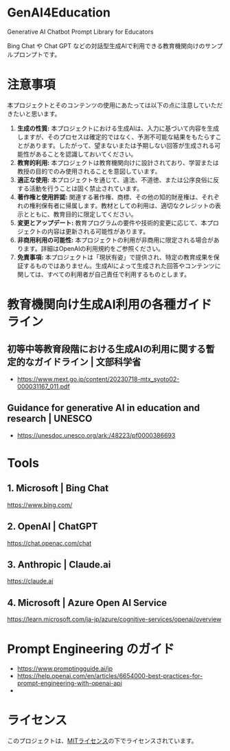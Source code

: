 # GenAI4Education
Generative AI Chatbot Prompt Library for Educators

Bing Chat や Chat GPT などの対話型生成AIで利用できる教育機関向けのサンプルプロンプトです。

# 注意事項

本プロジェクトとそのコンテンツの使用にあたっては以下の点に注意していただきたいと思います。

1. **生成の性質:** 本プロジェクトにおける生成AIは、入力に基づいて内容を生成しますが、そのプロセスは確定的ではなく、予測不可能な結果をもたらすことがあります。したがって、望まないまたは予期しない回答が生成される可能性があることを認識しておいてください。
2. **教育的利用:** 本プロジェクトは教育機関向けに設計されており、学習または教授の目的でのみ使用されることを意図しています。
3. **適正な使用:** 本プロジェクトを通じて、違法、不道徳、または公序良俗に反する活動を行うことは固く禁止されています。
4. **著作権と使用許諾:** 関連する著作権、商標、その他の知的財産権は、それぞれの権利保有者に帰属します。教材としての利用は、適切なクレジットの表示とともに、教育目的に限定してください。
5. **変更とアップデート:** 教育プログラムの要件や技術的変更に応じて、本プロジェクトの内容は更新される可能性があります。
6. **非商用利用の可能性:** 本プロジェクトの利用が非商用に限定される場合があります。詳細はOpenAIの利用規約をご参照ください。
7. **免責事項:** 本プロジェクトは「現状有姿」で提供され、特定の教育成果を保証するものではありません。生成AIによって生成された回答やコンテンツに関しては、すべての利用者が自己責任で利用するものとします。



# 教育機関向け生成AI利用の各種ガイドライン

## 初等中等教育段階における生成AIの利用に関する暫定的なガイドライン | 文部科学省
- https://www.mext.go.jp/content/20230718-mtx_syoto02-000031167_011.pdf

## Guidance for generative AI in education and research | UNESCO
- https://unesdoc.unesco.org/ark:/48223/pf0000386693

# Tools

## 1. Microsoft | Bing Chat
https://www.bing.com/

## 2. OpenAI | ChatGPT
https://chat.openac.com/chat

## 3. Anthropic | Claude.ai
https://claude.ai

## 4. Microsoft | Azure Open AI Service
https://learn.microsoft.com/ja-jp/azure/cognitive-services/openai/overview

# Prompt Engineering のガイド
- https://www.promptingguide.ai/jp
- https://help.openai.com/en/articles/6654000-best-practices-for-prompt-engineering-with-openai-api
- 
# ライセンス
このプロジェクトは、[MITライセンス](https://github.com/hisahonakata/Sample_Prompt_for_Education/blob/main/LICENSE)の下でライセンスされています。

